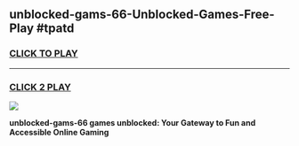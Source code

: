 
## unblocked-gams-66-Unblocked-Games-Free-Play #tpatd
<h3>
<a href="https://us.freeplayer.one?title=unblocked-gams-66&ref=9M">CLICK TO PLAY</a></h3>
<hr>

<h3>
<a href="https://us.freeplayer.one?title=unblocked-gams-66&ref=9M">CLICK 2 PLAY</a>
  
</h3>

<a href="https://us.freeplayer.one?title=unblocked-gams-66&ref=9M"><img src="https://clearcache.store/games.png"></a>


**unblocked-gams-66 games unblocked: Your Gateway to Fun and Accessible Online Gaming**
